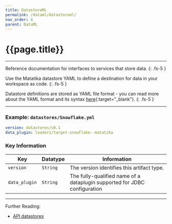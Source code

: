 ```yaml
---
title: DatastoreML
permalink: /dataml/datastoreml/
nav_order: 4
parent: DataML
---
```


# {{page.title}}

---

Reference documentation for interfaces to services that store data.
{: .fs-5 }

Use the Matatika datastore YAML to define a destination for data in your workspace as code.
{: .fs-5 }

Datastore definitions are stored as YAML file format - you can read more about the YAML format and its syntax [here](https://yaml.org/){:target="_blank"}.
{: .fs-5 }

---

### Example: `datastores/Snowflake.yml`

```yaml
version: datastores/v0.1
data_plugin: loaders/target-snowflake--matatika
```

### Key Information

Key               | Datatype | Information
----------------- | -------- | -----------
`version`         | `String` | The version identifies this artifact type.
`data_plugin`     | `String` | The fully-qualified name of a dataplugin supported for JDBC configuration

---

Further Reading: 

- [API datastores]({{site.baseurl}}/api/resources/datastores)
